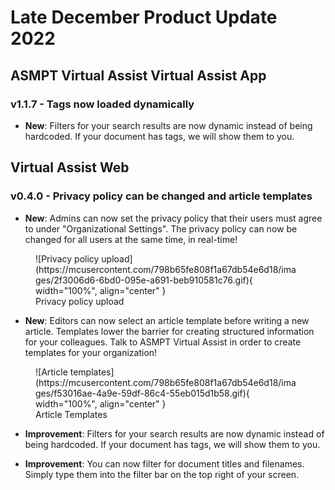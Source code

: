 # Late December Product Update 2022

## ASMPT Virtual Assist Virtual Assist App

### v1.1.7 - Tags now loaded dynamically

- **New**: Filters for your search results are now dynamic instead of being hardcoded. If your document has tags, we will show them to you. 

## Virtual Assist Web

### v0.4.0 - Privacy policy can be changed and article templates

- **New**: Admins can now set the privacy policy that their users must agree to under "Organizational Settings".  The privacy policy can now be changed for all users at the same time, in real-time!

<figure markdown>
  ![Privacy policy upload](https://mcusercontent.com/798b65fe808f1a67db54e6d18/images/2f3006d6-6bd0-095e-a691-beb910581c76.gif){ width="100%", align="center" }
  <figcaption>Privacy policy upload</figcaption>
</figure>

- **New**: Editors can now select an article template before writing a new article. Templates lower the barrier for creating structured information for your colleagues. Talk to ASMPT Virtual Assist in order to create templates for your organization!

<figure markdown>
  ![Article templates](https://mcusercontent.com/798b65fe808f1a67db54e6d18/images/f53016ae-4a9e-59df-86c4-55eb015d1b58.gif){ width="100%", align="center" }
  <figcaption>Article Templates</figcaption>
</figure>

- **Improvement**: Filters for your search results are now dynamic instead of being hardcoded. If your document has tags, we will show them to you.

- **Improvement**: You can now filter for document titles and filenames. Simply type them into the filter bar on the top right of your screen.


